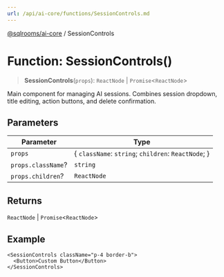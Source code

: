 ```yaml
---
url: /api/ai-core/functions/SessionControls.md
---
```

[@sqlrooms/ai-core](../index.md) / SessionControls

# Function: SessionControls()

> **SessionControls**(`props`): `ReactNode` | `Promise`<`ReactNode`>

Main component for managing AI sessions.
Combines session dropdown, title editing, action buttons, and delete confirmation.

## Parameters

| Parameter | Type |
| ------ | ------ |
| `props` | { `className`: `string`; `children`: `ReactNode`; } |
| `props.className`? | `string` |
| `props.children`? | `ReactNode` |

## Returns

`ReactNode` | `Promise`<`ReactNode`>

## Example

```tsx
<SessionControls className="p-4 border-b">
  <Button>Custom Button</Button>
</SessionControls>
```
